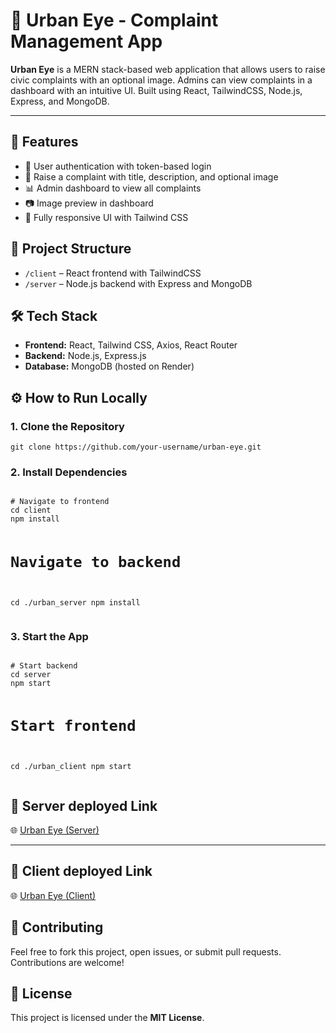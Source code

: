 <h1>🌆 Urban Eye - Complaint Management App</h1>

<p><strong>Urban Eye</strong> is a MERN stack-based web application that allows users to raise civic complaints with an optional image. Admins can view complaints in a dashboard with an intuitive UI. Built using React, TailwindCSS, Node.js, Express, and MongoDB.</p>

<hr>

<h2>🚀 Features</h2>
<ul>
  <li>🔐 User authentication with token-based login</li>
  <li>📝 Raise a complaint with title, description, and optional image</li>
  <li>📊 Admin dashboard to view all complaints</li>
  <li>📷 Image preview in dashboard</li>
  <li>🧭 Fully responsive UI with Tailwind CSS</li>
</ul>


<h2>📁 Project Structure</h2>
<ul>
  <li><code>/client</code> – React frontend with TailwindCSS</li>
  <li><code>/server</code> – Node.js backend with Express and MongoDB</li>
</ul>



<h2>🛠️ Tech Stack</h2>
<ul>
  <li><strong>Frontend:</strong> React, Tailwind CSS, Axios, React Router</li>
  <li><strong>Backend:</strong> Node.js, Express.js</li>
  <li><strong>Database:</strong> MongoDB (hosted on Render)</li>
</ul>



<h2>⚙️ How to Run Locally</h2>

<h3>1. Clone the Repository</h3>
<pre><code>git clone https://github.com/your-username/urban-eye.git</code></pre>

<h3>2. Install Dependencies</h3>
<pre><code>
# Navigate to frontend
cd client
npm install

# Navigate to backend
cd ./urban_server
npm install
</code></pre>

<h3>3. Start the App</h3>
<pre><code>
# Start backend
cd server
npm start

# Start frontend
cd ./urban_client
npm start
</code></pre>



<h2>🔗 Server deployed Link</h2>
<p>🌐 <a href="https://urbaneye-client.onrender.com" target="_blank">Urban Eye (Server)</a></p>

<hr>
<h2>🔗 Client deployed Link</h2>
<p>🌐 <a href="https://urbaneye.vercel.app/" target="_blank">Urban Eye (Client)</a></p>

<h2>🙌 Contributing</h2>


<p>Feel free to fork this project, open issues, or submit pull requests. Contributions are welcome!</p>



<h2>📄 License</h2>
<p>This project is licensed under the <strong>MIT License</strong>.</p>
